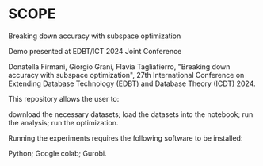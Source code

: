 # SCOPE
Breaking down accuracy with subspace optimization

Demo presented at EDBT/ICT 2024 Joint Conference

Donatella Firmani, Giorgio Grani, Flavia Tagliafierro, "Breaking down accuracy with subspace optimization", 27th International Conference on Extending Database Technology (EDBT) and Database Theory (ICDT) 2024.

This repository allows the user to:

download the necessary datasets;
load the datasets into the notebook;
run the analysis;
run the optimization.

Running the experiments requires the following software to be installed:

Python;
Google colab;
Gurobi.
